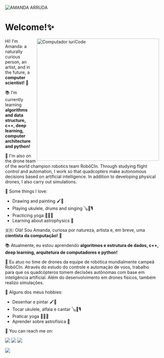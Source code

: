 ![AMANDA ARRUDA](https://user-images.githubusercontent.com/66084295/172268866-9bf655f9-4764-4c65-b153-a660156e09ad.png)
# **Welcome!✨**

<img src="https://raw.githubusercontent.com/MicaelliMedeiros/micaellimedeiros/master/image/computer-illustration.png" min-width="400px" max-width="400px" width="400px" align="right" alt="Computador iuriCode">
 
  Hi! I'm Amanda: a naturally curious person, an artist, and in the future, a **computer scientist!** 🎇
  
  📚 I'm currently learning **algorithms and data structure, c++, deep learning, computer architecture and python!**

  🚀 I'm also on the drone team of the world champion robotics team RobôCIn. Through studying flight control and automation, I work so that quadcopters make autonomous decisions based on artificial intelligence. In addition to developing physical drones, I also carry out simulations.

  🪷 Some things I love:
  - Drawing and painting 🖌️🎨
  - Playing ukulele, drums and singing 🪕🥁🎙️
  - Practicing yoga 🧘🏻‍♀️
  - Learning about astrophysics 🌌
  
  🇧🇷:   Olá! Sou Amanda, curiosa por natureza, artista e, em breve, uma **cientista da computação!** 🎇
  
  📚 Atualmente, eu estou aprendendo **algoritmos e estrutura de dados, c++, deep learning, arquitetura de computadores e python!**

  🚀 Eu atuo no time de drones da equipe de robótica mundialmente campeã RobôCIn. Através do estudo do controle e automação de voos, trabalho para que os quadcópteros tomem decisões autônomas com base em inteligência artificial. Além do desenvolvimento em drones físicos, também realizo simulações.

  🪷 Alguns dos meus hobbies:
  - Desenhar e pintar 🖌️🎨
  - Tocar ukulele, alfaia e cantar 🪕🥁🎙️
  - Praticar yoga 🧘🏻‍♀️
  - Aprender sobre astrofísica 🌌  
  
  💌 You can reach me on:


<p align="left">
  <a href="mailto:amandaarrudamelo@gmail.com" alt="Gmail">
  <img src="https://img.shields.io/badge/-Gmail-61169c?style=flat-square&labelColor=61169c&logo=gmail&logoColor=white&link=mailto:amandaarrudamelo@gmail.com" /></a>

  <a href="https://www.linkedin.com/in/amandaarrudamelo/" alt="Linkedin">
  <img src="https://img.shields.io/badge/-Linkedin-61169c?style=flat-square&logo=Linkedin&logoColor=white&link=https://www.linkedin.com/in/amandaarrudamelo/" /></a>

  <a href="https://contate.me/amandaarruda" alt="WhatsApp">
  <img src="https://img.shields.io/badge/-WhatsApp-61169c?style=flat-square&labelColor=61169c&logo=whatsapp&logoColor=white&link=https://contate.me/amandaarruda"/></a>
  
 </p>

![](http://github-profile-summary-cards.vercel.app/api/cards/profile-details?username=amandaarruda&theme=jolly)
